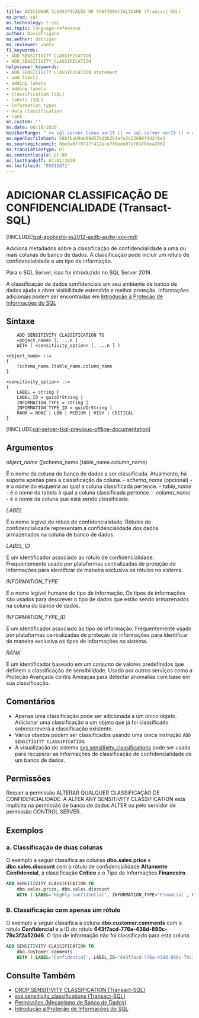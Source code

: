 ```yaml
---
title: ADICIONAR CLASSIFICAÇÃO DE CONFIDENCIALIDADE (Transact-SQL)
ms.prod: sql
ms.technology: t-sql
ms.topic: language-reference
author: DavidTrigano
ms.author: datrigan
ms.reviewer: vanto
f1_keywords:
- ADD SENSITIVITY CLASSIFICATION
- ADD_SENSITIVITY_CLASSIFICATION
helpviewer_keywords:
- ADD SENSITIVITY CLASSIFICATION statement
- add labels
- adding labels
- adding labels
- classification [SQL]
- labels [SQL]
- information types
- data classification
- rank
ms.custom: ''
ms.date: 06/10/2020
monikerRange: " >= sql-server-linux-ver15 || >= sql-server-ver15 || = azuresqldb-current || = sqlallproducts-allversions"
ms.openlocfilehash: b8bfbab9ab06d57bdbb2b3efe3d23690f4d2f0e3
ms.sourcegitcommit: 6be9a0ff0717f412ece7f8ede07ef01f66ea2061
ms.translationtype: HT
ms.contentlocale: pt-BR
ms.lasthandoff: 07/01/2020
ms.locfileid: "85811871"
---
```

# <a name="add-sensitivity-classification-transact-sql"></a>ADICIONAR CLASSIFICAÇÃO DE CONFIDENCIALIDADE (Transact-SQL)

[!INCLUDE[tsql-appliesto-ss2012-asdb-asdw-xxx-md](../../includes/tsql-appliesto-ss2012-asdb-asdw-xxx-md.md)]

Adiciona metadados sobre a classificação de confidencialidade a uma ou mais colunas do banco de dados. A classificação pode incluir um rótulo de confidencialidade e um tipo de informação.

Para o SQL Server, isso foi introduzido no SQL Server 2019.

A classificação de dados confidenciais em seu ambiente de banco de dados ajuda a obter visibilidade estendida e melhor proteção. Informações adicionais podem ser encontradas em [Introdução à Proteção de Informações do SQL](https://aka.ms/sqlip)

## <a name="syntax"></a>Sintaxe

```syntaxsql
    ADD SENSITIVITY CLASSIFICATION TO
    <object_name> [, ...n ]
    WITH ( <sensitivity_option> [, ...n ] )

<object_name> ::=
{
    [schema_name.]table_name.column_name
}

<sensitivity_option> ::=  
{
    LABEL = string |
    LABEL_ID = guidOrString |
    INFORMATION_TYPE = string |
    INFORMATION_TYPE_ID = guidOrString |
    RANK = NONE | LOW | MEDIUM | HIGH | CRITICAL
}
```

[!INCLUDE[sql-server-tsql-previous-offline-documentation](../../includes/sql-server-tsql-previous-offline-documentation.md)]

## <a name="arguments"></a>Argumentos  

*object_name* ([schema_name.]table_name.column_name)

É o nome da coluna do banco de dados a ser classificada. Atualmente, há suporte apenas para a classificação da coluna.
    - *schema_name* (opcional) - é o nome do esquema ao qual a coluna classificada pertence.
    - *table_name* - é o nome da tabela à qual a coluna classificada pertence.
    - *column_name* - é o nome da coluna que está sendo classificada.

*LABEL*

É o nome legível do rótulo de confidencialidade. Rótulos de confidencialidade representam a confidencialidade dos dados armazenados na coluna de banco de dados.

*LABEL_ID*

É um identificador associado ao rótulo de confidencialidade. Frequentemente usado por plataformas centralizadas de proteção de informações para identificar de maneira exclusiva os rótulos no sistema.

*INFORMATION_TYPE*

É o nome legível humano do tipo de informação. Os tipos de informações são usados ​​para descrever o tipo de dados que estão sendo armazenados na coluna do banco de dados.

*INFORMATION_TYPE_ID*

É um identificador associado ao tipo de informação. Frequentemente usado por plataformas centralizadas de proteção de informações para identificar de maneira exclusiva os tipos de informações no sistema.

*RANK*

É um identificador baseado em um conjunto de valores predefinidos que definem a classificação de sensibilidade. Usado por outros serviços como a Proteção Avançada contra Ameaças para detectar anomalias com base em sua classificação.

## <a name="remarks"></a>Comentários  

- Apenas uma classificação pode ser adicionada a um único objeto. Adicionar uma classificação a um objeto que já foi classificado sobrescreverá a classificação existente.
- Vários objetos podem ser classificados usando uma única instrução `ADD SENSITIVITY CLASSIFICATION`.
- A visualização do sistema [sys.sensitivity_classifications](../../relational-databases/system-catalog-views/sys-sensitivity-classifications-transact-sql.md) pode ser usada para recuperar as informações de classificação de confidencialidade de um banco de dados.

## <a name="permissions"></a>Permissões

Requer a permissão ALTERAR QUALQUER CLASSIFICAÇÃO DE CONFIDENCIALIDADE. A ALTER ANY SENSITIVITY CLASSIFICATION está implícita na permissão de banco de dados ALTER ou pelo servidor de permissão CONTROL SERVER.

## <a name="examples"></a>Exemplos  

### <a name="a-classifying-two-columns"></a>a. Classificação de duas colunas

O exemplo a seguir classifica as colunas **dbo.sales.price** e **dbo.sales.discount** com o rótulo de confidencialidade **Altamente Confidencial**, a classificação **Crítico** e o Tipo de Informações **Financeiro**.

```sql
ADD SENSITIVITY CLASSIFICATION TO
    dbo.sales.price, dbo.sales.discount
    WITH ( LABEL='Highly Confidential', INFORMATION_TYPE='Financial', RANK='CRITICAL' )
```  

### <a name="b-classifying-only-a-label"></a>B. Classificação com apenas um rótulo

O exemplo a seguir classifica a coluna **dbo.customer.comments** com o rótulo **Confidencial** e a ID do rótulo **643f7acd-776a-438d-890c-79c3f2a520d6**. O tipo de informação não foi classificado para esta coluna.

```sql
ADD SENSITIVITY CLASSIFICATION TO
    dbo.customer.comments
    WITH ( LABEL='Confidential', LABEL_ID='643f7acd-776a-438d-890c-79c3f2a520d6' )
```  

## <a name="see-also"></a>Consulte Também

- [DROP SENSITIVITY CLASSIFICATION (Transact-SQL)](../../t-sql/statements/drop-sensitivity-classification-transact-sql.md)
- [sys.sensitivity_classifications (Transact-SQL)](../../relational-databases/system-catalog-views/sys-sensitivity-classifications-transact-sql.md)
- [Permissões (Mecanismo de Banco de Dados)](https://docs.microsoft.com/sql/relational-databases/security/permissions-database-engine)
- [Introdução à Proteção de Informações do SQL](https://aka.ms/sqlip)